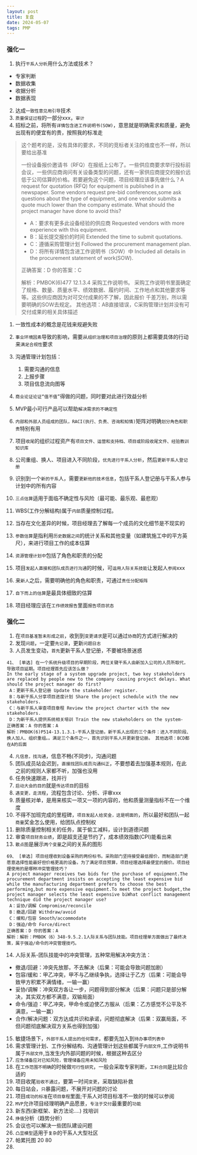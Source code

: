```yaml
---
layout: post
title: 复盘
date: 2024-05-07
tags: PMP
---
```



### 强化一

1. 执行`干系人分析`用什么方法或技术？
-  专家判断
- 数据收集
- 收据分析
- 数据表现

2. 达成`一致性意见用引导`技术
3. `质量保证过程`的一部分xxx，`审计`
4. 招标之前，将所有`详情包含进工作说明书(SOW)`，意思就是明确需求和质量，避免出现有的便宜有的贵，按照我的标准走

> 这个题考的是，没有具体的要求，不同的竞标者关注的维度也不一样，所以要给出基准
> 
> 
> 一份设备报价邀请书（RFQ）在报纸上公布了。一些供应商要求举行投标前会议，一些供应商询问有关设备类型的问题，还有一家供应商提交的报价远低于公司估算的价格。若要避免这个问题，项目经理应该事先做什么？A request for quotation (RFQ) for equipment is published in a newspaper. Some vendors request pre-bid conferences,some ask questions about the type of equipment, and one vendor submits a quote much lower than the company estimate. What should the project manager have done to avoid this?
> 
> - A：要求有更多此设备经验的供应商 Requested vendors with more experience with this equipment.
> - B：延长提交报价的时间 Extended the time to submit quotations.
> - C：遵循采购管理计划 Followed the procurement management plan.
> - D：将所有详情包含进工作说明书（SOW）中 Included all details in the procurement statement of work(SOW).
> 
> 正确答案：D 你的答案：C
> 
> 解析：PMBOK(6)477 12.1.3.4 采购工作说明书。 采购工作说明书里面确定了规格、数量、质量水平、绩效数据、履约时间、工作地点和其他要求等等。这些供应商因为对可交付成果的不了解，因此报价 千差万别，所以需要明确的SOW去规定。 其他选项：AB直接错误，C采购管理计划并没有可交付成果的相关具体描述


1. 一致性成本的概念是花钱来规避失败
2. `事业环境因素`导致的影响，需要从`组织治理和项目治理`的原则上都需要具体的行动来`满足合规性`要求
3. 沟通管理计划包括：
    1. 需要沟通的信息
    2. 上报步骤
    3. 项目信息流向图等
    
4. `商业论证论证“值不值”`得做的问题，同时要对此进行效益分析
5. MVP最小可行产品可以帮助`解决需求的不确定性`
6. `内部和外部人员组成的团队，RACI(执行、负责、咨询和知情)`矩阵对明确`划分角色和职责`特别有用
7. 项目`收尾`的组织过程资产有`项目文件、运营和支持档、项目或阶段收尾文件、经验教训知识库`
8. 公司重组、换人、项目进入不同阶段，`优先进行干系人分析`，然后`更新干系人登记册`
9. 识别到一个`新的干系`人，需要`更新他的技术信息`，包括干系人登记册与干系人参与计划中的所有内容
10. `三点估算`适用于面临不确定性与风险（最可能、最乐观、最悲观）
11. WBS(工作分解结构)属于`内部`质量控制过程。
12. 当存在文化差异的时候，项目经理去了解每一个成员的文化细节是不现实的
13. `参数估算`是指利用`历史数据之间`的统计关系和其他变量（如建筑施工中的平方英尺），来进行项目工作的成本估算
14. `资源管理计划中`包括了角色和职责的分配
15. 项目`发起人直接和团队成员进行沟通`的时候，可`运用人际关系技能`让发起人`参阅`xxx
16. 来`新人`之后，需要明确他的角色和职责，可通过`责任分配矩阵`
17. `自下而上的估算`是最具体细致的估算
18. 项目经理应该在`工作绩效报告`里面`报告项目状态`



### 强化二

1. 在`项目基准暂未形成之前`，收到到`变更请求`是可以通过`协商`的方式进行解决的
2. 发现`问题`，一定要`先记录`，更新`问题日志`
3. 人员发生变动，`首先`更新干系人登记册，不要被场景迷惑
```
41、 [单选] 在一个系统升级项目的早期阶段，两位关键干系人由新加入公司的人员所取代，导致项目延期。项目经理首先应该怎么做？
In the early stage of a system upgrade project, two key stakeholders are replaced by people new to the company causing project delays. What should the project manager do first?
 A：更新干系人登记册 Update the stakeholder register.
 B：与新干系人分享项目进度计划 Share the project schedule with the new stakeholders.
 C：与新干系人审查项目章程 Review the project charter with the new stakeholders.
 D：为新干系人提供系统相关培训 Train the new stakeholders on the system-
正确答案：A 你的答案：A
解析：PMBOK(6)P514-13.1.3.1-干系人登记册。新干系人出现的三个条件：进入不同阶段、换人加人、组织重组。。满足三个条件之一，首先识别干系人并更新登记册。 其他选项：BCD都在A的后面
```
4. `凡信息，找沟通`，信息不畅(不同步)，沟通问题
5. 团队成员站会迟到，`直接找团队成员沟通纠正`，不要想着去加强基本规则，在此之前的规则人家都不听，加强也没用
6. 任务快速跟进，找并行
7. `启动大会的目的`就是`传达项目`的目标
8. `遇变更，走流程`，流程包含讨论、分析、评审xxx
9. 质量核对单，是用来核实一项又一项的内容的，他和质量测量指标不在一个维度
10. 不得不加班完成的里程碑，`项目发起人给奖金，这是明面的`，所以最好和团队一起`商量`奖金怎么使用，给团队点控制权
11. 删除质量控制相关的任务，属于偷工减料，设计到道德问题
12. 审查`项目财务业绩`，即是超支还是节约了，成本绩效指数(CPI)能看出来
13. `散点图`是展示`两个变量`之间的关系的图形
```
69、 [单选] 项目经理收到设备采购的两份标书。采购部门坚持接受最低报价，而制造部门更愿意选择性能最好但价格更高的设备。为了满足项目预算，项目经理选择最便宜的报价。项目经理使用的是哪种冲突管理技巧？
A project manager receives two bids for the purchase of equipment.The procurement department insists on accepting the least expensive bid while the manufacturing department prefers to choose the best performing,but more expensive equipment.To meet the project budget,the project manager selects the least expensive biWhat conflict management technique did the project manager use?
 A：妥协/调解 Compromise/reconcile
 B：撤退/回避 Withdraw/avoid
 C：缓和/包容 Smooth/accommodate
 D：强迫/命令 Force/direct
正确答案：D 你的答案：A
解析：解析：PMBOK（6）348-9.5.2.1人际关系与团队技能。项目经理单方面做出了最终决策，属于强迫/命令的冲突管理技巧。
```

14. 人际关系-团队技能中的冲突管理，五种常用解决冲突方法：

- 撤退/回避：冲突先放那，不去解决（后果：可能会导致问题加剧）
- 包容/缓和：甲乙冲突，甲不与乙继续争执，选择让于乙方（后果：可能会导致甲方积累不满情绪，一输一赢）
- 妥协/调解：冲突双方各让一步，问题得到部分解决（后果：问题只是部分解决，其实双方都不满意，双输局面）
- 命令/强迫：甲乙冲突，甲命令或迫使乙方服从（后果：乙方感觉不公平及不满意，一输一赢）
- 合作/解决问题：双方达成共识和承诺，问题彻底解决（后果：双赢局面，不但问题彻底解决双方关系也得到加强）

15. 敏捷场景下，`外部干系人提出的任何需求`，都要先加入到`待办事项列表中`
16. 需求管理计划、工作分解结构、沟通管理计划这些都属于`内部文件`,工作说明书属于`外部文件`,当发生内外部问题的时候，根据这种去区分
17. `应急储备应对已知风险，管理储备应用未知风险`
18. 在`工作范围不明确`的时候做`可行性研究`，一般会采取专家判断，`工料合同`是比较合适的
19. 项目收尾`验收不通过`，要第一时间`变更`，采取缺陷补救
20. 每日站会，`只`暴露问题，不展开对问题的讨论
21. 项目`成功的标准`在`项目章程`里面;干系人对项目标准不一致的时候可以参阅
22. `MVP`允许项目经理明确产品愿景，`专注于交付`最重要的`功能`
23. 新东西(新框架、新方法论....) 找培训
24. `挣值`分析（趋势分析）
25. 会议也可以解决一些团队建设问题
26. `凸显模型`适用于`复杂`的干系人大型社区
27. 帕累托图 20 80   
28. 